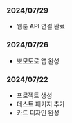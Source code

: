 
### 2024/07/29
* 웹툰 API 연결 완료

### 2024/07/26
* 뽀모도로 앱 완성

### 2024/07/22
* 프로젝트 생성
* 테스트 패키지 추가
* 카드 디자인 완성